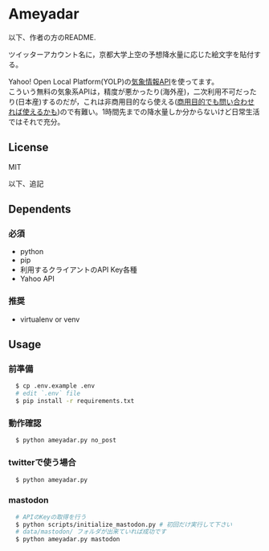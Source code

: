 # Ameyadar
以下、作者の方のREADME.

ツイッターアカウント名に，京都大学上空の予想降水量に応じた絵文字を貼付する。

Yahoo! Open Local Platform(YOLP)の[気象情報API](https://developer.yahoo.co.jp/webapi/map/openlocalplatform/v1/weather.html)を使ってます。  
こういう無料の気象系APIは，精度が悪かったり(海外産)，二次利用不可だったり(日本産)するのだが，これは非商用目的なら使える([商用目的でも問い合わせれば使えるかも](https://www.yahoo-help.jp/app/answers/detail/p/537/a_id/43405))ので有難い。1時間先までの降水量しか分からないけど日常生活ではそれで充分。  

## License
MIT

以下、追記

## Dependents
### 必須
- python
- pip
- 利用するクライアントのAPI Key各種
- Yahoo API
### 推奨
- virtualenv or venv

## Usage

### 前準備
```bash
  $ cp .env.example .env
  # edit `.env` file
  $ pip install -r requirements.txt
```

### 動作確認
```bash
  $ python ameyadar.py no_post
```

### twitterで使う場合
```bash
  $ python ameyadar.py
```

### mastodon
```bash
  # APIのKeyの取得を行う
  $ python scripts/initialize_mastodon.py # 初回だけ実行して下さい
  # data/mastodon/ フォルダが出来ていれば成功です
  $ python ameyadar.py mastodon
```
